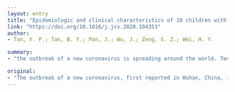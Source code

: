 ```yaml
---
layout: entry
title: "Epidemiologic and clinical characteristics of 10 children with coronavirus disease 2019 in Changsha, China"
link: "https://doi.org/10.1016/j.jcv.2020.104353"
author:
- Tan, Y. P.; Tan, B. Y.; Pan, J.; Wu, J.; Zeng, S. Z.; Wei, H. Y.

summary:
- "the outbreak of a new coronavirus is spreading around the world. Ten children were infected with SARS-COV-2 from January 27 to March 10, 2020, in Changsha, China. All had a history of close contact with adults with COVID-19 before the onset of disease. Clinical manifestations included fever in four cases, respiratory symptoms in three cases, febrile convulsions in one case, vomiting in one."

original:
- "The outbreak of a new coronavirus, first reported in Wuhan, China, is spreading around the world. Information on the characteristics of children with Coronavirus Disease 2019 (COVID-19) is limited. Methods: In this retrospective study, we recruited 10 children infected with SARS-COV-2 from January 27 to March 10, 2020, in Changsha, China. We report the epidemiological, clinical, laboratory, and high-resolution CT findings for these children. Qualitative descriptive analysis was used to describe the key results. Results: Ten children were included. Three were male and seven were female. Three were from Wuhan, Hubei Province, and seven were from Changsha. All had a history of close contact with adults with COVID-19 before the onset of disease. Clinical manifestations included fever in four cases, respiratory symptoms in three cases, febrile convulsions in one case, vomiting in one case, abdominal pain in one case, and asymptomatic infection in two cases. All the children tested positive for nucleic acid in throat swabs at admission. Stool swabs of three cases were positive for nucleic acid after several days of fever. In nine children, blood routine results were normal, whereas in one case the white blood cell count was elevated. In four cases, CT findings of the lungs showed light ground-glass opacities, one case showed changes similar to bronchopneumonia, and the remaining cases were normal. All were treated with symptomatic support without complications. Conclusion: Our findings indicate that intrafamily transmission may be the main form of transmission of COVID-19 in children, and persistent intestinal excretion of virus is another characteristic among children. The results of stool swab tests should be considered for discharge and release from isolation."
---
```


